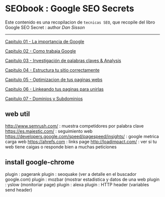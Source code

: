 # SEObook : Google SEO Secrets 

Este contenido es una recopilacion de `tecnicas SEO`, que recopile del libro
Google SEO Secret : author  *Dan Sisson*

***

[Capitulo 01 - La importancia de Google](/developer/seo/pages/capitulo-1.md)

[Capitulo 02 - Como trabaja Google](/developer/seo/pages/capitulo-2.md)

[Capitulo 03 - Investigación de palabras claves & Analysis](/developer/seo/pages/capitulo-3.md)

[Capitulo 04 - Estructura tu sitio correctamente](/developer/seo/pages/capitulo-4.md)

[Capitulo 05 - Optimizacion de tus paginas webs](/developer/seo/pages/capitulo-5.md)

[Capitulo 06 - Linkeando tus paginas para unirlas](/developer/seo/pages/capitulo-6.md)

[Capitulo 07 - Dominios y Subdominios](/developer/seo/pages/capitulo-7.md)

## web util
http://www.semrush.com/ : muestra competidores por palabra clave
https://es.majestic.com/ : seguimiento web
https://developers.google.com/speed/pagespeed/insights/ : google metrica carga web
https://ahrefs.com : links page
http://loadimpact.com/ : ver si tu web tiene caigas o responde bien a muchas peticiones

## install google-chrome
plugin : pagerank
plugin : seoquake (ver a detalle en el buscador google.com)
plugin : mozbar (mostrar estadistica y datos de una web
plugin : yslow (monitoriar page)
plugin : alexa
plugin : HTTP header (variables send header)

